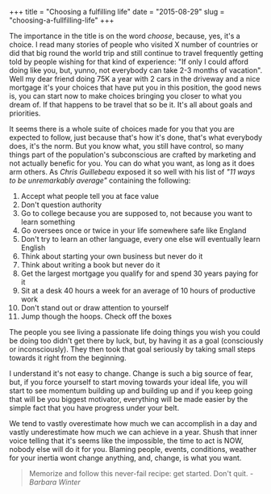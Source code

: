 +++
title = "Choosing a fulfilling life"
date = "2015-08-29"
slug = "choosing-a-fullfilling-life"
+++

The importance in the title is on the word _choose_, because, yes, it's a choice. I read many stories of people who visited X number of countries or did that big round the world trip and still continue to travel frequently getting told by people wishing for that kind of experience: "If only I could afford doing like you, but, yunno, not everybody can take 2-3 months of vacation". Well my dear friend doing 75K a year with 2 cars in the driveway and a nice mortgage it's your choices that have put you in this position, the good news is, you can start now to make choices bringing you closer to what you dream of. If that happens to be travel that so be it. It's all about goals and priorities.

It seems there is a whole suite of choices made for you that you are expected to follow, just because that's how it's done, that's what everybody does, it's the norm. But you know what, you still have control, so many things part of the population's subconscious are crafted by marketing and not actually benefic for you. You can do what you want, as long as it does arm others. As _Chris Guillebeau_ exposed it so well with his list of _"11 ways to be unremarkably average"_ containing the following:

1. Accept what people tell you at face value
2. Don't question authority
3. Go to college because you are supposed to, not because you want to learn something
4. Go oversees once or twice in your life somewhere safe like England
5. Don't try to learn an other language, every one else will eventually learn English
6. Think about starting your own business but never do it
7. Think about writing a book but never do it
8. Get the largest mortgage you qualify for and spend 30 years paying for it
9. Sit at a desk 40 hours a week for an average of 10 hours of productive work
10. Don't stand out or draw attention to yourself
11. Jump though the hoops. Check off the boxes

The people you see living a passionate life doing things you wish you could be doing too didn't get there by luck, but, by having it as a goal (consciously or inconsciously). They then took that goal seriously by taking small steps towards it right from the beginning.

I understand it's not easy to change. Change is such a big source of fear, but, if you force yourself to start moving towards your ideal life, you will start to see momentum building up and building up and if you keep going that will be you biggest motivator, everything will be made easier by the simple fact that you have progress under your belt.

We tend to vastly overestimate how much we can accomplish in a day and vastly underestimate how much we can achieve in a year. Shush that inner voice telling that it's seems like the impossible, the time to act is NOW, nobody else will do it for you. Blaming people, events, conditions, weather for your inertia wont change anything, and, change, is what you want.

> Memorize and follow this never-fail recipe: get started. Don't quit. _-Barbara Winter_
